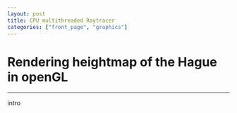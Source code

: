 ```yaml
---
layout: post
title: CPU multithreaded Raytracer
categories: ["front_page", "graphics"]
---
```

# Rendering heightmap of the Hague in openGL
---
<div class="intro">
intro
</div>